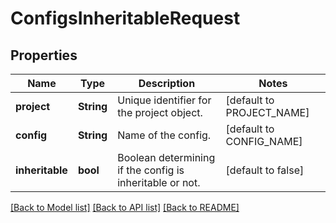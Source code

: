 # ConfigsInheritableRequest

## Properties

Name | Type | Description | Notes
------------ | ------------- | ------------- | -------------
**project** | **String** | Unique identifier for the project object. | [default to PROJECT_NAME]
**config** | **String** | Name of the config. | [default to CONFIG_NAME]
**inheritable** | **bool** | Boolean determining if the config is inheritable or not. | [default to false]

[[Back to Model list]](../README.md#documentation-for-models) [[Back to API list]](../README.md#documentation-for-api-endpoints) [[Back to README]](../README.md)


